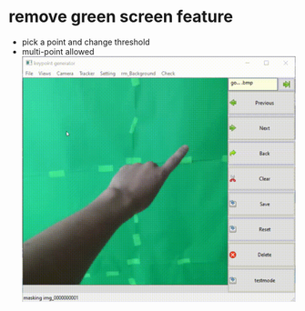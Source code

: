 # remove green screen feature
* pick a point and change threshold
* multi-point allowed
![](https://github.com/s0ngkran/keypoint_dataset/blob/master/example/b8t7ZUdOp8%2000_00_00-00_00_30.gif)
